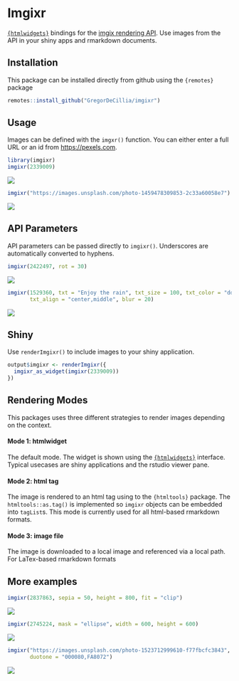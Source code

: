 
# Imgixr

[`{htmlwidgets}`](https://www.htmlwidgets.org/) bindings for the [imgix
rendering API](https://docs.imgix.com/apis/rendering). Use images from
the API in your shiny apps and rmarkdown documents.

## Installation

This package can be installed directly from github using the `{remotes}`
package

``` r
remotes::install_github("GregorDeCillia/imgixr")
```

## Usage

Images can be defined with the `imgxr()` function. You can either enter
a full URL or an id from <https://pexels.com>.

``` r
library(imgixr)
imgixr(2339009)
```

<img src="https://images.pexels.com/photos/2339009/pexels-photo-2339009.jpeg?fit=crop&amp;h=400&amp;w=800"/>

``` r
imgixr("https://images.unsplash.com/photo-1459478309853-2c33a60058e7")
```

<img src="https://images.unsplash.com/photo-1459478309853-2c33a60058e7?fit=crop&amp;h=400&amp;w=800"/>

## API Parameters

API parameters can be passed directly to `imgixr()`. Underscores are
automatically converted to hyphens.

``` r
imgixr(2422497, rot = 30)
```

<img src="https://images.pexels.com/photos/2422497/pexels-photo-2422497.jpeg?fit=crop&amp;rot=30&amp;h=400&amp;w=800"/>

``` r
imgixr(1529360, txt = "Enjoy the rain", txt_size = 100, txt_color = "ddd", 
       txt_align = "center,middle", blur = 20)
```

<img src="https://images.pexels.com/photos/1529360/pexels-photo-1529360.jpeg?fit=crop&amp;txt=Enjoy%20the%20rain&amp;txt-size=100&amp;txt-color=ddd&amp;txt-align=center,middle&amp;blur=20&amp;h=400&amp;w=800"/>

## Shiny

Use `renderImgixr()` to include images to your shiny application.

``` r
output$imgixr <- renderImgixr({
  imgixr_as_widget(imgixr(2339009))
})
```

## Rendering Modes

This packages uses three different strategies to render images depending
on the context.

#### Mode 1: htmlwidget

The default mode. The widget is shown using the
[`{htmlwidgets}`](https://www.htmlwidgets.org/) interface. Typical
usecases are shiny applications and the rstudio viewer pane.

#### Mode 2: html tag

The image is rendered to an html tag using to the `{htmltools}` package.
The `htmltools::as.tag()` is implemented so `imgixr` objects can be
embedded into `tagList`s. This mode is currently used for all html-based
rmarkdown formats.

#### Mode 3: image file

The image is downloaded to a local image and referenced via a local
path. For LaTex-based rmarkdown formats

## More examples

``` r
imgixr(2837863, sepia = 50, height = 800, fit = "clip")
```

<img src="https://images.pexels.com/photos/2837863/pexels-photo-2837863.jpeg?fit=clip&amp;sepia=50&amp;h=800&amp;w=800"/>

``` r
imgixr(2745224, mask = "ellipse", width = 600, height = 600)
```

<img src="https://images.pexels.com/photos/2745224/pexels-photo-2745224.jpeg?fit=crop&amp;mask=ellipse&amp;h=600&amp;w=600"/>

``` r
imgixr("https://images.unsplash.com/photo-1523712999610-f77fbcfc3843", 
       duotone = "000080,FA8072")
```

<img src="https://images.unsplash.com/photo-1523712999610-f77fbcfc3843?fit=crop&amp;duotone=000080,FA8072&amp;h=400&amp;w=800"/>
